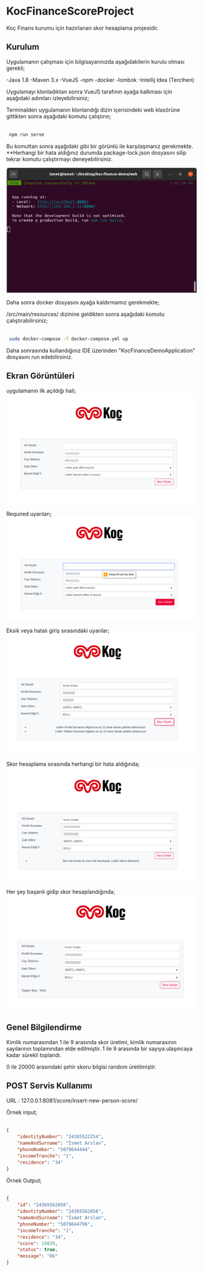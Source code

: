# KocFinanceScoreProject

Koç Finans kurumu için hazırlanan skor hesaplama projesidir.

## Kurulum

Uygulamanın çalışması için bilgisayarınızda aşağıdakilerin kurulu olması gerekli;

-Java 1.8
-Maven 3.x
-VueJS
-npm
-docker
-lombok
-Intellij Idea (Tercihen)

Uygulamayı klonladıktan sonra VueJS tarafının ayağa kalkması için aşağıdaki adımları izleyebilirsiniz;

Terminalden uygulamanın klonlandığı dizin içerisindeki web klasörüne gittikten sonra aşağıdaki komutu çalıştırın;


```bash

 npm run serve

```

Bu komuttan sonra aşağıdaki gibi bir görüntü ile karşılaşmanız gerekmekte. 
**Herhangi bir hata aldığınız durumda package-lock.json dosyasını silip tekrar komutu çalıştırmayı deneyebilirsiniz.

![gorsel](./images/gorsel-6.png)


Daha sonra docker dosyasını ayağa kaldırmamız gerekmekte;

<Proje dizini>/src/main/resources/ dizinine geldikten sonra aşağıdaki komutu çalıştırabilirsiniz;

```bash

 sudo docker-compose -f docker-compose.yml up

```

Daha sonrasında kullandığınız IDE üzerinden "KocFinanceDemoApplication" dosyasını run edebilirsiniz.


## Ekran Görüntüleri

uygulamanın ilk açıldığı hali;
![gorsel](./images/gorsel-1.png)


Required uyarıları;
![gorsel](./images/gorsel-2.png)


Eksik veya hatalı giriş sırasındaki uyarılar;
![gorsel](./images/gorsel-3.png)


Skor hesaplama sırasında herhangi bir hata aldığında;
![gorsel](./images/gorsel-4.png)


Her şey başarılı gidip skor hesaplandığında;
![gorsel](./images/gorsel-5.png)


## Genel Bilgilendirme 

Kimlik numarasından 1 ile 9 arasında skor üretimi, kimlik numarasının sayılarının toplamından elde edilmiştir.
1 ile 9 arasında bir sayıya ulaşıncaya kadar sürekli toplandı.

0 ile 20000 arasındaki şehir skoru bilgisi random üretilmiştir.


## POST Servis Kullanımı

URL : 127.0.0.1:8081/score/insert-new-person-score/

Örnek input;

```json

{
    "identityNumber": "24365522254",
    "nameAndSurname": "İsmet Arslan",
    "phoneNumber": "5079644444",
    "incomeTranche": "1",
    "residence": "34"
}


```

Örnek Output;

```json

{
    "id": "24365562058",
    "identityNumber": "24365562058",
    "nameAndSurname": "İsmet Arslan",
    "phoneNumber": "5079644796",
    "incomeTranche": "1",
    "residence": "34",
    "score": 19839,
    "status": true,
    "message": "Ok"
}

```

















